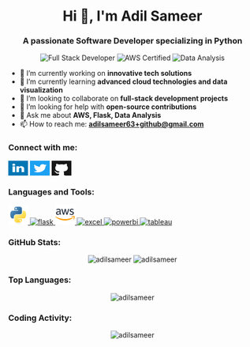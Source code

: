 <h1 align="center">Hi 👋, I'm Adil Sameer</h1>
<h3 align="center">A passionate Software Developer specializing in Python</h3>

<p align="center">
  <img src="https://img.shields.io/badge/Full_Stack_Developer-Python%20(Flask)-brightgreen" alt="Full Stack Developer">
  <img src="https://img.shields.io/badge/Cloud-AWS-blue" alt="AWS Certified">
  <img src="https://img.shields.io/badge/Data_Analysis-Excel%2C%20Power%20BI%2C%20Tableau-yellow" alt="Data Analysis">
</p>

- 🔭 I’m currently working on **innovative tech solutions**
- 🌱 I’m currently learning **advanced cloud technologies and data visualization**
- 👯 I’m looking to collaborate on **full-stack development projects**
- 🤔 I’m looking for help with **open-source contributions**
- 💬 Ask me about **AWS, Flask, Data Analysis**
- 📫 How to reach me: **[adilsameer63+github@gmail.com](mailto:adilsameer63+github@gmail.com)**

<h3 align="left">Connect with me:</h3>
<p align="left">
  <a href="https://www.linkedin.com/in/adil-sameer/" target="blank"><img align="center" src="https://raw.githubusercontent.com/edent/SuperTinyIcons/master/images/svg/linkedin.svg" alt="linkedin" height="30" width="40" /></a>
  <a href="https://twitter.com/adil_sameer" target="blank"><img align="center" src="https://raw.githubusercontent.com/edent/SuperTinyIcons/master/images/svg/twitter.svg" alt="twitter" height="30" width="40" /></a>
  <a href="https://github.com/adilsameer" target="blank"><img align="center" src="https://raw.githubusercontent.com/edent/SuperTinyIcons/master/images/svg/github.svg" alt="github" height="30" width="40" /></a>
</p>

<h3 align="left">Languages and Tools:</h3>
<p align="left"> 
  <a href="https://www.python.org" target="_blank"> <img src="https://raw.githubusercontent.com/devicons/devicon/master/icons/python/python-original.svg" alt="python" width="40" height="40"/> </a>
  <a href="https://flask.palletsprojects.com/" target="_blank"> <img src="https://www.vectorlogo.zone/logos/pocoo_flask/pocoo_flask-icon.svg" alt="flask" width="40" height="40"/> </a>
  <a href="https://aws.amazon.com" target="_blank"> <img src="https://raw.githubusercontent.com/devicons/devicon/master/icons/amazonwebservices/amazonwebservices-original-wordmark.svg" alt="aws" width="40" height="40"/> </a>
  <a href="https://www.microsoft.com/en-us/microsoft-365/excel" target="_blank"> <img src="https://cdn.worldvectorlogo.com/logos/microsoft-excel-2013.svg" alt="excel" width="40" height="40"/> </a>
  <a href="https://powerbi.microsoft.com/" target="_blank"> <img src="https://www.vectorlogo.zone/logos/microsoft_powerbi/microsoft_powerbi-icon.svg" alt="powerbi" width="40" height="40"/> </a>
  <a href="https://www.tableau.com/" target="_blank"> <img src="https://cdn.worldvectorlogo.com/logos/tableau-software.svg" alt="tableau" width="40" height="40"/> </a>
</p>

<h3 align="left">GitHub Stats:</h3>
<p align="center">
  <img src="https://github-readme-stats.vercel.app/api?username=adilsameer&show_icons=true&theme=radical" alt="adilsameer" />
  <img src="https://github-readme-streak-stats.herokuapp.com/?user=adilsameer&theme=radical" alt="adilsameer" />
</p>

<h3 align="left">Top Languages:</h3>
<p align="center">
  <img src="https://github-readme-stats.vercel.app/api/top-langs/?username=adilsameer&layout=compact&theme=radical" alt="adilsameer" />
</p>

<h3 align="left">Coding Activity:</h3>
<p align="center">
  <img src="https://github-readme-activity-graph.vercel.app/graph?username=adilsameer&theme=react-dark" alt="adilsameer" />
</p>

